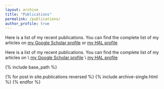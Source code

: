 ```yaml
---
layout: archive
title: "Publications"
permalink: /publications/
author_profile: true
---
```


Here is a list of my recent publications. You can find the complete list of my articles on <u><a href="https://scholar.google.fr/citations?user=k6--GlAAAAAJ&hl=en">my Google Scholar profile</a></u> or <u><a href="https://cv.hal.science/bernard-creatis">my HAL profile</a></u>


Here is a list of my recent publications. You can find the complete list of my articles on \\
<u><a href="https://scholar.google.fr/citations?user=k6--GlAAAAAJ&hl=en">my Google Scholar profile</a></u> \\
<u><a href="https://cv.hal.science/bernard-creatis">my HAL profile</a></u>

{% include base_path %}

{% for post in site.publications reversed %}
  {% include archive-single.html %}
{% endfor %}

